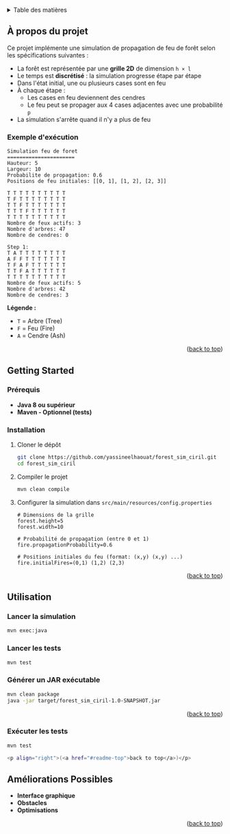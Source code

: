 <a id="readme-top"></a>



<!-- TABLE OF CONTENTS -->
<details>
  <summary>Table des matières</summary>
  <ol>
    <li>
      <a href="#à-propos-du-projet">À propos du projet</a>
    </li>
    <li>
      <a href="#getting-started">Getting Started</a>
      <ul>
        <li><a href="#prérequis">Prérequis</a></li>
        <li><a href="#installation">Installation</a></li>
      </ul>
    </li>
    <li><a href="#utilisation">Utilisation</a></li>
    <li><a href="#tests">Tests</a></li>
    <li><a href="#améliorations-possibles">Améliorations possibles</a></li>
  </ol>
</details>

<!-- ABOUT THE PROJECT -->
## À propos du projet

Ce projet implémente une simulation de propagation de feu de forêt selon les spécifications suivantes :

- La forêt est représentée par une **grille 2D** de dimension `h × l`
- Le temps est **discrétisé** : la simulation progresse étape par étape
- Dans l'état initial, une ou plusieurs cases sont en feu
- À chaque étape :
  - Les cases en feu deviennent des cendres
  - Le feu peut se propager aux 4 cases adjacentes avec une probabilité `p`
- La simulation s'arrête quand il n'y a plus de feu

### Exemple d'exécution

```
Simulation feu de foret
======================
Hauteur: 5
Largeur: 10
Probabilite de propagation: 0.6
Positions de feu initiales: [[0, 1], [1, 2], [2, 3]]

T T T T T T T T T T
T F T T T T T T T T
T T F T T T T T T T
T T T F T T T T T T
T T T T T T T T T T
Nombre de feux actifs: 3
Nombre d'arbres: 47
Nombre de cendres: 0

Step 1:
T A T T T T T T T T
A F F T T T T T T T
T F A F T T T T T T
T T F A T T T T T T
T T T T T T T T T T
Nombre de feux actifs: 5
Nombre d'arbres: 42
Nombre de cendres: 3
```

**Légende :**
- `T` = Arbre (Tree)
- `F` = Feu (Fire)
- `A` = Cendre (Ash)

<p align="right">(<a href="#readme-top">back to top</a>)</p>



<!-- GETTING STARTED -->
## Getting Started

### Prérequis

* **Java 8 ou supérieur**
* **Maven - Optionnel (tests)**

### Installation

1. Cloner le dépôt
   ```sh
   git clone https://github.com/yassineelhaouat/forest_sim_ciril.git
   cd forest_sim_ciril
   ```

2. Compiler le projet
   ```sh
   mvn clean compile
   ```

3. Configurer la simulation dans `src/main/resources/config.properties`
   ```properties
   # Dimensions de la grille
   forest.height=5
   forest.width=10
   
   # Probabilité de propagation (entre 0 et 1)
   fire.propagationProbability=0.6
   
   # Positions initiales du feu (format: (x,y) (x,y) ...)
   fire.initialFires=(0,1) (1,2) (2,3)
   ```

<p align="right">(<a href="#readme-top">back to top</a>)</p>

<!-- USAGE -->
## Utilisation

### Lancer la simulation

```sh
mvn exec:java
```

### Lancer les tests

```sh
mvn test
```

### Générer un JAR exécutable

```sh
mvn clean package
java -jar target/forest_sim_ciril-1.0-SNAPSHOT.jar
```

<p align="right">(<a href="#readme-top">back to top</a>)</p>


### Exécuter les tests

```sh
mvn test

<p align="right">(<a href="#readme-top">back to top</a>)</p>
```


<!-- ROADMAP -->
## Améliorations Possibles

- **Interface graphique**
- **Obstacles**
- **Optimisations**

<p align="right">(<a href="#readme-top">back to top</a>)</p>
